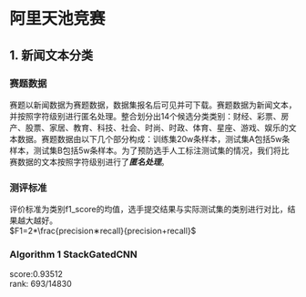 # 阿里天池竞赛

## 1. 新闻文本分类
### 赛题数据
  赛题以新闻数据为赛题数据，数据集报名后可见并可下载。赛题数据为新闻文本，并按照字符级别进行匿名处理。整合划分出14个候选分类类别：财经、彩票、房产、股票、家居、教育、科技、社会、时尚、时政、体育、星座、游戏、娱乐的文本数据。赛题数据由以下几个部分构成：训练集20w条样本，测试集A包括5w条样本，测试集B包括5w条样本。为了预防选手人工标注测试集的情况，我们将比赛数据的文本按照字符级别进行了***匿名处理***。
### 测评标准
  评价标准为类别f1_score的均值，选手提交结果与实际测试集的类别进行对比，结果越大越好。  
  $F1=2*\frac{precision∗recall}{precision+recall}$
### Algorithm 1 StackGatedCNN
  score:0.93512  
  rank: 693/14830

